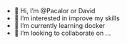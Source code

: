 - 👋 Hi, I’m @Pacalor or David
- 👀 I’m interested in improve my skills
- 🌱 I’m currently learning docker
- 💞️ I’m looking to collaborate on ...

<!---
Pacalor/Pacalor is a ✨ special ✨ repository because its `README.md` (this file) appears on your GitHub profile.
You can click the Preview link to take a look at your changes.
--->
